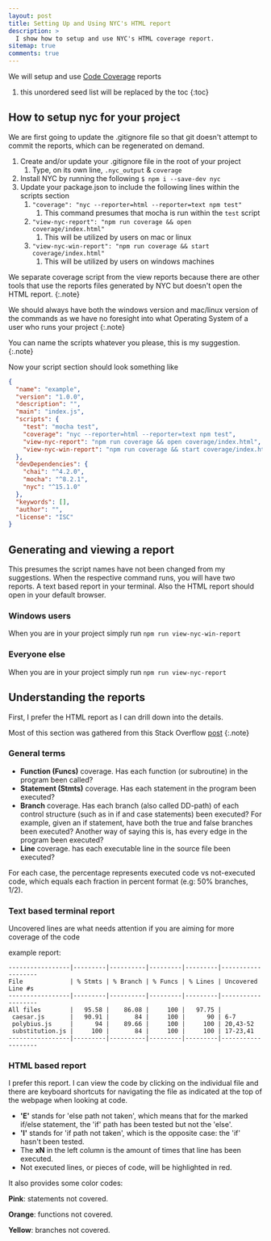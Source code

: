 ```yaml
---
layout: post
title: Setting Up and Using NYC's HTML report
description: >
  I show how to setup and use NYC's HTML coverage report.
sitemap: true
comments: true
---
```


We will setup and use [Code Coverage](https://en.wikipedia.org/wiki/Code_coverage)
reports

1. this unordered seed list will be replaced by the toc
{:toc}

## How to setup nyc for your project

We are first going to update the .gitignore file so that git doesn't attempt to
commit the reports, which can be regenerated on demand.

1. Create and/or update your .gitignore file in the root of your project
   1. Type, on its own line, `.nyc_output` & `coverage`
2. Install NYC by running the following `$ npm i --save-dev nyc`
3. Update your package.json to include the following lines within the scripts
   section
   1. `"coverage": "nyc --reporter=html --reporter=text npm test"`
      1. This command presumes that mocha is run within the `test` script
   2. `"view-nyc-report": "npm run coverage && open coverage/index.html"`
      1. This will be utilized by users on mac or linux
   3. `"view-nyc-win-report": "npm run coverage && start coverage/index.html"`
      1. This will be utilized by users on windows machines

We separate coverage script from the view reports because there are other tools
that use the reports files generated by NYC but doesn't open the HTML report.
{:.note}

We should always have both the windows version and mac/linux version of the
commands as we have no foresight into what Operating System of a user who
runs your project
{:.note}

You can name the scripts whatever you please, this is my suggestion.
{:.note}

Now your script section should look something like

```json
{
  "name": "example",
  "version": "1.0.0",
  "description": "",
  "main": "index.js",
  "scripts": {
    "test": "mocha test",
    "coverage": "nyc --reporter=html --reporter=text npm test",
    "view-nyc-report": "npm run coverage && open coverage/index.html",
    "view-nyc-win-report": "npm run coverage && start coverage/index.html"
  },
  "devDependencies": {
    "chai": "^4.2.0",
    "mocha": "^8.2.1",
    "nyc": "^15.1.0"
  },
  "keywords": [],
  "author": "",
  "license": "ISC"
}
```

## Generating and viewing a report

This presumes the script names have not been changed from my suggestions. When
the respective command runs, you will have two reports. A text based report in
your terminal. Also the HTML report should open in your default browser.

### Windows users

When you are in your project simply run `npm run view-nyc-win-report`

### Everyone else

When you are in your project simply run `npm run view-nyc-report`

## Understanding the reports

First, I prefer the HTML report as I can drill down into the details.

Most of this section was gathered from this Stack Overflow
[post](https://stackoverflow.com/questions/26618243/how-do-i-read-an-istanbul-coverage-report)
{:.note}

### General terms

* __Function (Funcs)__ coverage. Has each function (or subroutine) in the
  program been called?
* __Statement (Stmts)__ coverage. Has each statement in the program been
  executed?
* __Branch__ coverage. Has each branch (also called DD-path) of each control
  structure (such as in if and case statements) been executed? For example,
  given an if statement, have both the true and false branches been executed?
  Another way of saying this is, has every edge in the program been executed?
* __Line__ coverage. has each executable line in the source file been executed?

For each case, the percentage represents executed code vs not-executed code,
which equals each fraction in percent format (e.g: 50% branches, 1/2).

### Text based terminal report

Uncovered lines are what needs attention if you are aiming for more coverage of
the code

example report:

```
-----------------|---------|----------|---------|---------|-------------------
File             | % Stmts | % Branch | % Funcs | % Lines | Uncovered Line #s
-----------------|---------|----------|---------|---------|-------------------
All files        |   95.58 |    86.08 |     100 |   97.75 |
 caesar.js       |   90.91 |       84 |     100 |      90 | 6-7
 polybius.js     |      94 |    89.66 |     100 |     100 | 20,43-52
 substitution.js |     100 |       84 |     100 |     100 | 17-23,41
-----------------|---------|----------|---------|---------|-------------------
```

### HTML based report

I prefer this report. I can view the code by clicking on the individual file and
there are keyboard shortcuts for navigating the file as indicated at the top of
the webpage when looking at code.

* __'E'__ stands for 'else path not taken', which means that for the marked
  if/else statement, the 'if' path has been tested but not the 'else'.
* __'I'__ stands for 'if path not taken', which is the opposite case: the 'if'
  hasn't been tested.
* The __xN__ in the left column is the amount of times that line has been
  executed.
* Not executed lines, or pieces of code, will be highlighted in red.

It also provides some color codes:

__Pink__: statements not covered.

__Orange__: functions not covered.

__Yellow__: branches not covered.
